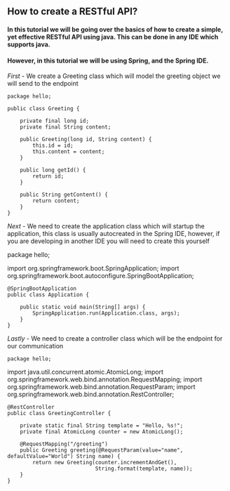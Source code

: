 ## How to create a RESTful API?
#### In this tutorial we will be going over the basics of how to create a simple, yet effective RESTful API using java. This can be done in any IDE which supports java.
#### However, in this tutorial we will be using Spring, and the Spring IDE.

*First* - We create a Greeting class which will model the greeting object we will send to the endpoint

    package hello;

    public class Greeting {

        private final long id;
        private final String content;

        public Greeting(long id, String content) {
            this.id = id;
            this.content = content;
        }

        public long getId() {
            return id;
        }

        public String getContent() {
            return content;
        }
    }

*Next* - We need to create the application class which will startup the application, this class is usually autocreated in the Spring IDE, however, if you are developing in another IDE you will need to create this yourself

package hello;

import org.springframework.boot.SpringApplication;
import org.springframework.boot.autoconfigure.SpringBootApplication;


    @SpringBootApplication
    public class Application {

        public static void main(String[] args) {
            SpringApplication.run(Application.class, args);
        }
    }
    
*Lastly* - We need to create a controller class which will be the endpoint for our communication

    package hello;

import java.util.concurrent.atomic.AtomicLong;
import org.springframework.web.bind.annotation.RequestMapping;
import org.springframework.web.bind.annotation.RequestParam;
import org.springframework.web.bind.annotation.RestController;

    @RestController
    public class GreetingController {

        private static final String template = "Hello, %s!";
        private final AtomicLong counter = new AtomicLong();

        @RequestMapping("/greeting")
        public Greeting greeting(@RequestParam(value="name", defaultValue="World") String name) {
            return new Greeting(counter.incrementAndGet(),
                                String.format(template, name));
        }
    }
    


